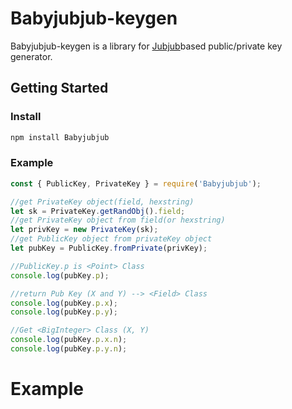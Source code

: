 # Babyjubjub-keygen

Babyjubjub-keygen is a library for [Jubjub](https://z.cash/technology/jubjub/)based public/private key generator.

## Getting Started

### Install

```bash
npm install Babyjubjub
```

### Example

```javascript
const { PublicKey, PrivateKey } = require('Babyjubjub');

//get PrivateKey object(field, hexstring)
let sk = PrivateKey.getRandObj().field;
//get PrivateKey object from field(or hexstring)
let privKey = new PrivateKey(sk);
//get PublicKey object from privateKey object
let pubKey = PublicKey.fromPrivate(privKey);

//PublicKey.p is <Point> Class
console.log(pubKey.p);

//return Pub Key (X and Y) --> <Field> Class
console.log(pubKey.p.x);
console.log(pubKey.p.y);

//Get <BigInteger> Class (X, Y)
console.log(pubKey.p.x.n);
console.log(pubKey.p.y.n);
```

# Example
